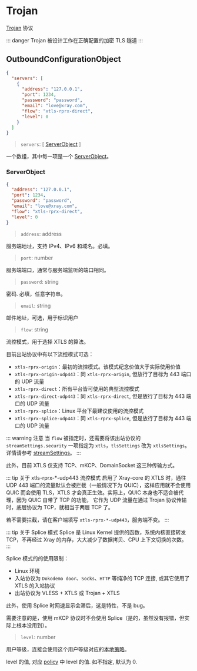 # Trojan

[Trojan](https://trojan-gfw.github.io/trojan/protocol) 协议

::: danger
Trojan 被设计工作在正确配置的加密 TLS 隧道
:::

## OutboundConfigurationObject

```json
{
  "servers": [
    {
      "address": "127.0.0.1",
      "port": 1234,
      "password": "password",
      "email": "love@xray.com",
      "flow": "xtls-rprx-direct",
      "level": 0
    }
  ]
}
```

> `servers`: \[ [ServerObject](#serverobject) \]

一个数组，其中每一项是一个 [ServerObject](#serverobject)。

### ServerObject

```json
{
  "address": "127.0.0.1",
  "port": 1234,
  "password": "password",
  "email": "love@xray.com",
  "flow": "xtls-rprx-direct",
  "level": 0
}
```

> `address`: address

服务端地址，支持 IPv4、IPv6 和域名。必填。

> `port`: number

服务端端口，通常与服务端监听的端口相同。

> `password`: string

密码. 必填，任意字符串。

> `email`: string

邮件地址，可选，用于标识用户

> `flow`: string

流控模式，用于选择 XTLS 的算法。

目前出站协议中有以下流控模式可选：

- `xtls-rprx-origin`：最初的流控模式。该模式纪念价值大于实际使用价值
- `xtls-rprx-origin-udp443`：同 `xtls-rprx-origin`, 但放行了目标为 443 端口的 UDP 流量
- `xtls-rprx-direct`：所有平台皆可使用的典型流控模式
- `xtls-rprx-direct-udp443`：同 `xtls-rprx-direct`, 但是放行了目标为 443 端口的 UDP 流量
- `xtls-rprx-splice`：Linux 平台下最建议使用的流控模式
- `xtls-rprx-splice-udp443`：同 `xtls-rprx-splice`, 但是放行了目标为 443 端口的 UDP 流量

::: warning 注意
当 `flow` 被指定时，还需要将该出站协议的 `streamSettings.security` 一项指定为 `xtls`，`tlsSettings` 改为 `xtlsSettings`。详情请参考 [streamSettings](../transport.md#streamsettingsobject)。
:::

此外，目前 XTLS 仅支持 TCP、mKCP、DomainSocket 这三种传输方式。


::: tip 关于 xtls-rprx-*-udp443 流控模式 
启用了 Xray-core 的 XTLS 时，通往 UDP 443 端口的流量默认会被拦截（一般情况下为 QUIC），这样应用就不会使用 QUIC 而会使用 TLS，XTLS 才会真正生效。实际上，QUIC 本身也不适合被代理，因为 QUIC 自带了 TCP 的功能， 它作为 UDP 流量在通过 Trojan 协议传输时，底层协议为 TCP，就相当于两层 TCP 了。

若不需要拦截，请在客户端填写 `xtls-rprx-*-udp443`，服务端不变。
:::

::: tip 关于 Splice 模式
Splice 是 Linux Kernel 提供的函数，系统内核直接转发 TCP，不再经过 Xray 的内存，大大减少了数据拷贝、CPU 上下文切换的次数。
:::

Splice 模式的的使用限制：

- Linux 环境
- 入站协议为 `Dokodemo door`、`Socks`、`HTTP` 等纯净的 TCP 连接, 或其它使用了 XTLS 的入站协议
- 出站协议为 VLESS + XTLS 或 Trojan + XTLS

此外，使用 Splice 时网速显示会滞后，这是特性，不是 bug。

需要注意的是，使用 mKCP 协议时不会使用 Splice（是的，虽然没有报错，但实际上根本没用到）。

> `level`: number

用户等级，连接会使用这个用户等级对应的[本地策略](../policy.md#levelpolicyobject)。

level 的值, 对应 [policy](../policy.md#policyobject) 中 level 的值. 如不指定, 默认为 0.

